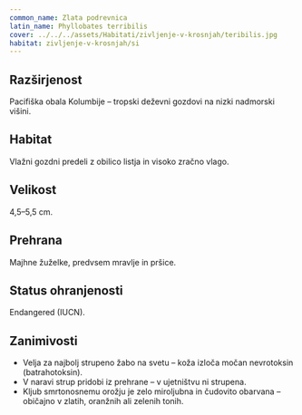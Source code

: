 ```yaml
---
common_name: Zlata podrevnica
latin_name: Phyllobates terribilis
cover: ../../../assets/Habitati/zivljenje-v-krosnjah/teribilis.jpg
habitat: zivljenje-v-krosnjah/si
---
```

## Razširjenost  
Pacifiška obala Kolumbije – tropski deževni gozdovi na nizki nadmorski višini.

## Habitat  
Vlažni gozdni predeli z obilico listja in visoko zračno vlago.

## Velikost  
4,5–5,5 cm.

## Prehrana  
Majhne žuželke, predvsem mravlje in pršice.

## Status ohranjenosti  
Endangered (IUCN).

## Zanimivosti  
- Velja za najbolj strupeno žabo na svetu – koža izloča močan nevrotoksin (batrahotoksin).  
- V naravi strup pridobi iz prehrane – v ujetništvu ni strupena.  
- Kljub smrtonosnemu orožju je zelo miroljubna in čudovito obarvana – običajno v zlatih, oranžnih ali zelenih tonih.
